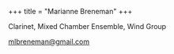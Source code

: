 +++
title = "Marianne Breneman"
+++

Clarinet, Mixed Chamber Ensemble, Wind Group

<!--more-->

mlbreneman@gmail.com
